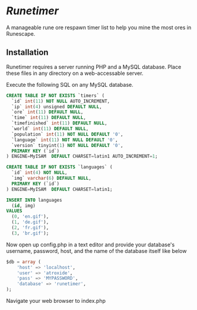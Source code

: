 # _Runetimer_

A manageable rune ore respawn timer list to help you mine the most ores in Runescape.

## Installation

Runetimer requires a server running PHP and a MySQL database. Place these files in any directory on a web-accessable server.

Execute the following SQL on any MySQL database.

```sql
CREATE TABLE IF NOT EXISTS `timers` (
  `id` int(11) NOT NULL AUTO_INCREMENT,
  `ip` int(4) unsigned DEFAULT NULL,
  `ore` int(11) DEFAULT NULL,
  `time` int(11) DEFAULT NULL,
  `timefinished` int(11) DEFAULT NULL,
  `world` int(11) DEFAULT NULL,
  `population` int(11) NOT NULL DEFAULT '0',
  `language` int(11) NOT NULL DEFAULT '0',
  `version` tinyint(1) NOT NULL DEFAULT '0',
  PRIMARY KEY (`id`)
) ENGINE=MyISAM  DEFAULT CHARSET=latin1 AUTO_INCREMENT=1;

CREATE TABLE IF NOT EXISTS `languages` (
  `id` int(4) NOT NULL,
  `img` varchar(6) DEFAULT NULL,
  PRIMARY KEY (`id`)
) ENGINE=MyISAM  DEFAULT CHARSET=latin1;

INSERT INTO languages
  (id, img)
VALUES
  (0, 'en.gif'),
  (1, 'de.gif'),
  (2, 'fr.gif'),
  (3, 'br.gif');
```

Now open up config.php in a text editor and provide your database's username, password, host, and the name of the database itself like below

```sql
$db = array (
    'host' => 'localhost',
    'user' => 'atroxide',
    'pass' => 'MYPASSWORD',
    'database' => 'runetimer',
);
```

Navigate your web browser to index.php
